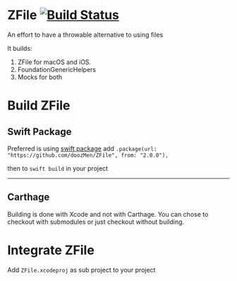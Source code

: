 # ZFile [![Build Status](https://app.bitrise.io/app/75d3763f28ab948f/status.svg?token=4g01pJlpXjphb32XTKik2g&branch=master)](https://app.bitrise.io/app/75d3763f28ab948f)

An effort to have a throwable alternative to using files

It builds:

1. ZFile for macOS and iOS.
2. FoundationGenericHelpers
3. Mocks for both

# Build ZFile

## Swift Package

Preferred is using [swift package](https://github.com/apple/swift-package-manager/blob/master/Documentation/)
add `.package(url: "https://github.com/doozMen/ZFile", from: "2.0.0"),`

then to `swift build` in your project

---

## Carthage

Building is done with Xcode and not with Carthage. You can chose to checkout with submodules or just checkout without building.

# Integrate ZFile

Add `ZFile.xcodeproj` as sub project to your project
